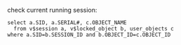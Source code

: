 check current running session:
```
select a.SID, a.SERIAL#, c.OBJECT_NAME 
  from v$session a, v$locked_object b, user_objects c
where a.SID=b.SESSION_ID and b.OBJECT_ID=c.OBJECT_ID
```
